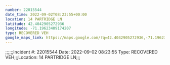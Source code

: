 ```yaml
---
number: 22015544
date_time: 2022-09-02T08:23:55+00:00
location: 14 PARTRIDGE LN
latitude: 42.4042905272936
longitude: -71.19623409174207
type: RECOVERED VEH
google_maps_link: https://maps.google.com/?q=42.4042905272936,-71.19623409174207
---
```


;;;;;;Incident #: 22015544  Date: 2022-09-02 08:23:55   Type: RECOVERED VEH;;;Location: 14 PARTRIDGE LN;;;

